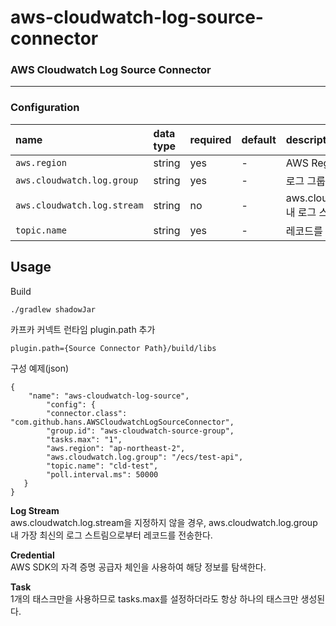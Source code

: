 # aws-cloudwatch-log-source-connector



### AWS Cloudwatch Log Source Connector


-----
### Configuration


| name                        | data type | required | default      | description                        |
|:----------------------------|:----------|:---------|:-------------|:-----------------------------------|
| `aws.region`                | string    | yes      | -            | AWS Region                         |
| `aws.cloudwatch.log.group`  | string    | yes      | -            | 로그 그룹명                             |
| `aws.cloudwatch.log.stream` | string    | no       | -            | aws.cloudwatch.log.group 내 로그 스트림명 |
| `topic.name`                | string    | yes      | -            | 레코드를 전송할 토픽명                       |



Usage
-----

Build

    ./gradlew shadowJar


카프카 커넥트 런타임 plugin.path 추가 

    plugin.path={Source Connector Path}/build/libs

구성 예제(json)

    {
        "name": "aws-cloudwatch-log-source",
            "config": {
            "connector.class": "com.github.hans.AWSCloudwatchLogSourceConnector",
            "group.id": "aws-cloudwatch-source-group",
            "tasks.max": "1", 
            "aws.region": "ap-northeast-2",
            "aws.cloudwatch.log.group": "/ecs/test-api",
            "topic.name": "cld-test",
            "poll.interval.ms": 50000
       }
    }

**Log Stream**  
aws.cloudwatch.log.stream을 지정하지 않을 경우, aws.cloudwatch.log.group 내 가장 최신의 로그 스트림으로부터 레코드를 전송한다.

**Credential**  
AWS SDK의 자격 증명 공급자 체인을 사용하여 해당 정보를 탐색한다. 

**Task**  
1개의 태스크만을 사용하므로 tasks.max를 설정하더라도 항상 하나의 태스크만 생성된다.
